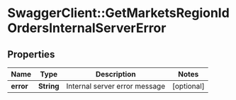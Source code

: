 # SwaggerClient::GetMarketsRegionIdOrdersInternalServerError

## Properties
Name | Type | Description | Notes
------------ | ------------- | ------------- | -------------
**error** | **String** | Internal server error message | [optional] 


